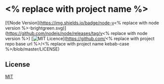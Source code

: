 # <% replace with project name %>

[![Node Version](https://img.shields.io/badge/node-v<% replace with node version %>-brightgreen.svg)](https://github.com/nodejs/node/releases/tag/v<% replace with node version %>) [![MIT Licence](https://img.shields.io/badge/license-MIT-blue.svg)](https://github.com/<% replace with project repo base url %>/<% replace with project name kebab-case %>/blob/master/LICENSE)

## License

[MIT](LICENSE)
